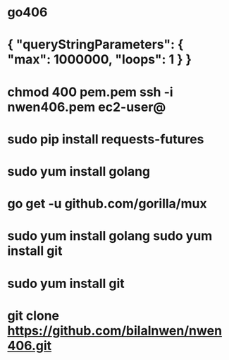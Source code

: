 # go406

# { "queryStringParameters": { "max": 1000000, "loops": 1 } }


# chmod 400 pem.pem ssh -i nwen406.pem ec2-user@
# sudo pip install requests-futures
# sudo yum install golang 
# go get -u github.com/gorilla/mux
#  sudo yum install golang sudo yum install git 
#  sudo yum install git 
#  git clone https://github.com/bilalnwen/nwen406.git
